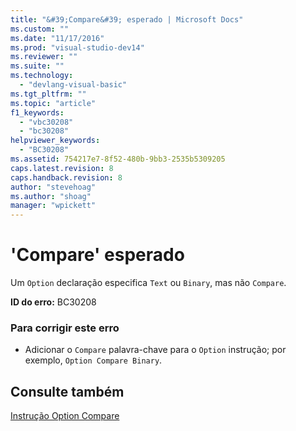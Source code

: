 ```yaml
---
title: "&#39;Compare&#39; esperado | Microsoft Docs"
ms.custom: ""
ms.date: "11/17/2016"
ms.prod: "visual-studio-dev14"
ms.reviewer: ""
ms.suite: ""
ms.technology: 
  - "devlang-visual-basic"
ms.tgt_pltfrm: ""
ms.topic: "article"
f1_keywords: 
  - "vbc30208"
  - "bc30208"
helpviewer_keywords: 
  - "BC30208"
ms.assetid: 754217e7-8f52-480b-9bb3-2535b5309205
caps.latest.revision: 8
caps.handback.revision: 8
author: "stevehoag"
ms.author: "shoag"
manager: "wpickett"
---
```

# &#39;Compare&#39; esperado
Um `Option` declaração especifica `Text` ou `Binary`, mas não `Compare`.  
  
 **ID do erro:** BC30208  
  
### Para corrigir este erro  
  
-   Adicionar o `Compare` palavra\-chave para o `Option` instrução; por exemplo, `Option Compare Binary`.  
  
## Consulte também  
 [Instrução Option Compare](../../visual-basic/language-reference/statements/option-compare-statement.md)